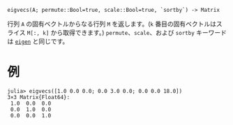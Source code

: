 ```
eigvecs(A; permute::Bool=true, scale::Bool=true, `sortby`) -> Matrix
```

行列 `A` の固有ベクトルからなる行列 `M` を返します。(`k` 番目の固有ベクトルはスライス `M[:, k]` から取得できます。) `permute`、`scale`、および `sortby` キーワードは [`eigen`](@ref) と同じです。

# 例

```jldoctest
julia> eigvecs([1.0 0.0 0.0; 0.0 3.0 0.0; 0.0 0.0 18.0])
3×3 Matrix{Float64}:
 1.0  0.0  0.0
 0.0  1.0  0.0
 0.0  0.0  1.0
```
